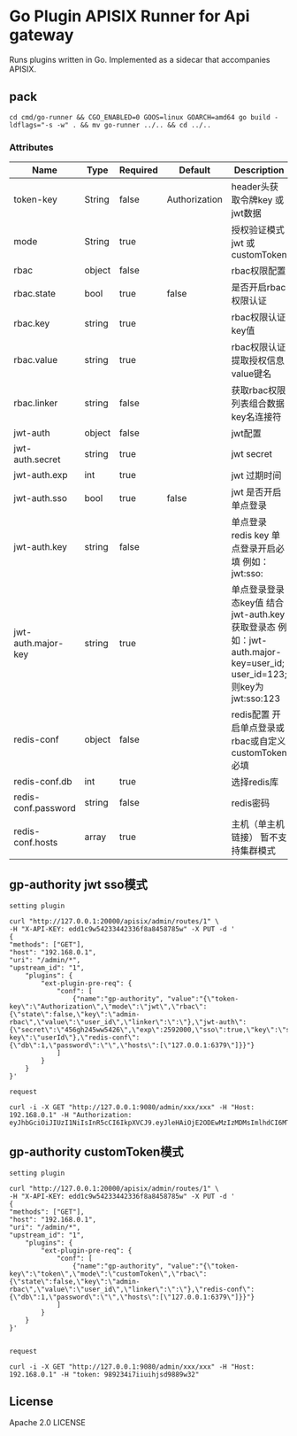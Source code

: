 <!--
#
# Licensed to the Apache Software Foundation (ASF) under one or more
# contributor license agreements.  See the NOTICE file distributed with
# this work for additional information regarding copyright ownership.
# The ASF licenses this file to You under the Apache License, Version 2.0
# (the "License"); you may not use this file except in compliance with
# the License.  You may obtain a copy of the License at
#
#     http://www.apache.org/licenses/LICENSE-2.0
#
# Unless required by applicable law or agreed to in writing, software
# distributed under the License is distributed on an "AS IS" BASIS,
# WITHOUT WARRANTIES OR CONDITIONS OF ANY KIND, either express or implied.
# See the License for the specific language governing permissions and
# limitations under the License.
#
-->

# Go Plugin APISIX Runner for Api gateway

Runs plugins written in Go. Implemented as a sidecar that accompanies APISIX.

## pack

```
cd cmd/go-runner && CGO_ENABLED=0 GOOS=linux GOARCH=amd64 go build -ldflags="-s -w" . && mv go-runner ../.. && cd ../..
```


### Attributes

| Name                 | Type   | Required | Default       | Description                                                                                  |
|----------------------|--------|----------|---------------|----------------------------------------------------------------------------------------------|
| token-key            | String | false    | Authorization | header头获取令牌key 或jwt数据                                                                        |
| mode                 | String | true     |               | 授权验证模式 jwt 或 customToken                                                                     |
| rbac                 | object | false    |               | rbac权限配置                                                                                     |
| rbac.state           | bool   | true     | false         | 是否开启rbac权限认证                                                                                 |
| rbac.key             | string | true     |               | rbac权限认证key值                                                                                 |
| rbac.value           | string | true     |               | rbac权限认证提取授权信息value键名                                                                        |
| rbac.linker          | string | false    |               | 获取rbac权限列表组合数据key名连接符                                                                        |
| jwt-auth             | object | false    |               | jwt配置                                                                                        |
| jwt-auth.secret      | string | true     |               | jwt  secret                                                                                  |
| jwt-auth.exp         | int    | true     |               | jwt 过期时间                                                                                     |
| jwt-auth.sso         | bool   | true     | false         | jwt 是否开启单点登录                                                                                 |
| jwt-auth.key         | string | false    |               | 单点登录redis key 单点登录开启必填 例如：jwt:sso:                                                           |
| jwt-auth.major-key   | string | true     |               | 单点登录登录态key值 结合jwt-auth.key获取登录态 例如：jwt-auth.major-key=user_id; user_id=123;则key为 jwt:sso:123 |
| redis-conf           | object | false    |               | redis配置 开启单点登录或rbac或自定义customToken必填                                                         |
| redis-conf.db        | int    | true     |               | 选择redis库                                                                                     |
| redis-conf.password  | string | false    |               | redis密码                                                                                      |
| redis-conf.hosts     | array  | true     |               | 主机（单主机链接） 暂不支持集群模式                                                                           |


## gp-authority jwt sso模式
```
setting plugin

curl "http://127.0.0.1:20000/apisix/admin/routes/1" \
-H "X-API-KEY: edd1c9w54233442336f8a8458785w" -X PUT -d '
{
"methods": ["GET"],
"host": "192.168.0.1",
"uri": "/admin/*",
"upstream_id": "1",
    "plugins": {
        "ext-plugin-pre-req": {
            "conf": [
                {"name":"gp-authority", "value":"{\"token-key\":\"Authorization\",\"mode\":\"jwt\",\"rbac\":{\"state\":false,\"key\":\"admin-rbac\",\"value\":\"user_id\",\"linker\":\":\"},\"jwt-auth\":{\"secret\":\"456gh245ww5426\",\"exp\":2592000,\"sso\":true,\"key\":\"sso:key:1250\",\"major-key\":\"userId\"},\"redis-conf\":{\"db\":1,\"password\":\"\",\"hosts\":[\"127.0.0.1:6379\"]}}"}
            ]
        }
    }
}'

request

curl -i -X GET "http://127.0.0.1:9080/admin/xxx/xxx" -H "Host: 192.168.0.1" -H "Authorization: eyJhbGciOiJIUzI1NiIsInR5cCI6IkpXVCJ9.eyJleHAiOjE2ODEwMzIzMDMsImlhdCI6MTY3ODQ0MDMwMywia2V5IjoidXNlciIsInVzZXJJZCI6MX0.0WrFZ8RC9TUGSDkl2S66GrKcbKXNfLeWCvb9OReSsy4"

```

## gp-authority customToken模式
```
setting plugin

curl "http://127.0.0.1:20000/apisix/admin/routes/1" \
-H "X-API-KEY: edd1c9w54233442336f8a8458785w" -X PUT -d '
{
"methods": ["GET"],
"host": "192.168.0.1",
"uri": "/admin/*",
"upstream_id": "1",
    "plugins": {
        "ext-plugin-pre-req": {
            "conf": [
                {"name":"gp-authority", "value":"{\"token-key\":\"token\",\"mode\":\"customToken\",\"rbac\":{\"state\":false,\"key\":\"admin-rbac\",\"value\":\"user_id\",\"linker\":\":\"},\"redis-conf\":{\"db\":1,\"password\":\"\",\"hosts\":[\"127.0.0.1:6379\"]}}"}
            ]
        }
    }
}'


request

curl -i -X GET "http://127.0.0.1:9080/admin/xxx/xxx" -H "Host: 192.168.0.1" -H "token: 989234i7iiuihjsd9889w32"
```


## License

Apache 2.0 LICENSE
